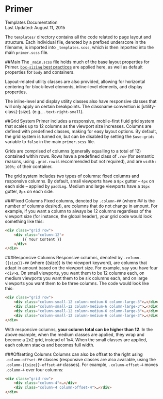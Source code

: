 Primer
===
Templates Documentation  
Last Updated: August 11, 2015

The `templates/` directory contains all the code related to page layout and structure. Each individual file, denoted by a prefixed underscore in the filename, is imported into `_templates.scss`, which is then imported into the main `primer.scss` file.

##Main
The `_main.scss` file holds much of the base layout properties for Primer. [`box-sizing` best practices](https://css-tricks.com/inheriting-box-sizing-probably-slightly-better-best-practice/) are applied here, as well as default properties for `body` and containers.

Layout-related utility classes are also provided, allowing for horizontal centering for block-level elements, inline-level elements, and display properties.

The inline-level and display utility classes also have responsive classes that will only apply on certain breakpoints. The classname convention is [utility-class]-[size]. (e.g., `.text-right-small`).

##Grid System
Primer includes a responsive, mobile-first fluid grid system that scales up to 12 columns as the viewport size increases. Columns are defined with predefined classes, making for easy layout options. By default, the grid system is turned on, but can be disabled by setting the `$use-grids` variable to `false` in the main `primer.scss` file.

Grids are comprised of columns (generally equalling to a total of 12) contained within rows. Rows have a predefined class of `.row` (for semantic reasons, using `.grid.row` is recommended but not required), and are `width: 100%;` of their container.

The grid system includes two types of columns: fixed columns and responsive columns. By default, small viewports have a `8px` gutter – `4px` on each side – applied by `padding`. Medium and large viewports have a `16px` gutter, `8px` on each side.

###Fixed Columns
Fixed columns, denoted by `.column-##` (where ## is the number of columns desired), are columns that do not change in amount. For example, if you want a column to always be 12 columns regardless of the viewport size (for instance, the global header), your grid code would look something like this:

```html
<div class="grid row">
	<div class="column-12">
		{{ Your Content }}
	</div>
</div>
```

###Responsive Columns
Responsive columns, denoted by `.column-{{size}}-##` (where {{size}} is the viewport keyword), are columns that adapt in amount based on the viewport size. For example, say you have four `<div>`s. On small viewports, you want them to be 12 columns each, on medium viewports you want them to be six columns each, and on large viewports you want them to be three columns. The code would look like this:

```html
<div class="grid row">
	<div class="column-small-12 column-medium-6 column-large-3">…</div>
	<div class="column-small-12 column-medium-6 column-large-3">…</div>
	<div class="column-small-12 column-medium-6 column-large-3">…</div>
	<div class="column-small-12 column-medium-6 column-large-3">…</div>
</div>
```

With responsive columns, **your column total can be higher than 12**. In the above example, when the medium classes are applied, they wrap and become a 2x2 grid, instead of 1x4. When the small classes are applied, each column stacks and becomes full width.

###Offsetting Columns
Columns can also be offset to the right using `.column-offset-##` classes (responsive classes are also available, using the `.column-{{size}}-offset-##` classes). For example, `.column-offset-4` moves `.column-4` over four columns:

```html
<div class="grid row">
	<div class="column-4">…</div>
	<div class="column-4 column-offset-4">…</div>
</div>
```